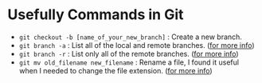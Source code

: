 # Usefully Commands in Git

- `git checkout -b [name_of_your_new_branch]` : Create a new branch.
- `git branch -a` : List all of the local and remote branches. ([for more info](http://gitready.com/intermediate/2009/02/13/list-remote-branches.html))
- `git branch -r` : List only all of the remote branches. ([for more info](http://gitready.com/intermediate/2009/02/13/list-remote-branches.html))
- `git mv old_filename new_filename` : Rename a file, I found it useful when I needed to change the file extension. ([for more info](https://help.github.com/articles/renaming-a-file-using-the-command-line/))

